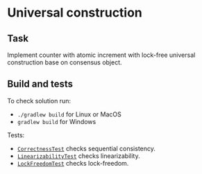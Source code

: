 # Universal construction
## Task

Implement counter with atomic increment with lock-free universal construction base on consensus object.

## Build and tests
To check solution run:
* `./gradlew build` for Linux or MacOS
* `gradlew build` for Windows
 
Tests:
* [`CorrectnessTest`](test/CorrectnessTest.kt) checks sequential consistency.
* [`LinearizabilityTest`](test/LinearizabilityTest.kt) checks linearizability.
* [`LockFreedomTest`](test/LockFreedomTest.kt) checks lock-freedom.